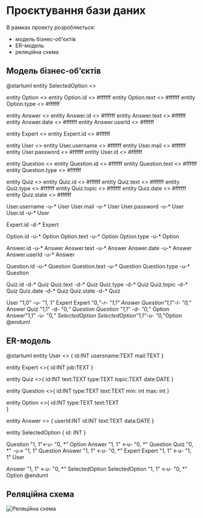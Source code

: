 # Проєктування бази даних

В рамках проекту розробляється:

- модель бізнес-об'єктів
- ER-модель
- реляційна схема

## Модель бізнес-обʼєктів

@startuml
    entity SelectedOption <<ENTITY>>

  entity Option <<ENTITY>>
  entity Option.id <<NUMBER>> #ffffff
  entity Option.text <<TEXT>> #ffffff
  entity Option.type <<TEXT>> #ffffff

  entity Answer <<ENTITY>>
  entity Answer.id <<NUMBER>> #ffffff
  entity Answer.text <<TEXT>> #ffffff
  entity Answer.date <<DATE>> #ffffff
  entity Answer.userId <<NUMBER>> #ffffff
  
  entity Expert <<ENTITY>>
  entity Expert.id <<NUMBER>> #ffffff
  
  entity User <<ENTITY>>
  entity User.username <<TEXT>> #ffffff
  entity User.mail <<TEXT>> #ffffff
  entity User.password <<TEXT>> #ffffff
  entity User.id <<NUMBER>> #ffffff

  entity Question <<ENTITY>>
  entity Question.id <<NUMBER>> #ffffff
  entity Question.text <<TEXT>> #ffffff
  entity Question.type <<TEXT>> #ffffff

  entity Quiz <<ENTITY>>
  entity Quiz.id <<NUMBER>> #ffffff
  entity Quiz.text <<TEXT>> #ffffff
  entity Quiz.type <<TEXT>> #ffffff
  entity Quiz.topic <<TEXT>> #ffffff
  entity Quiz.date <<DATE>> #ffffff
    entity Quiz.state <<TEXT>> #ffffff
  
  User.username -u-* User
  User.mail -u-* User
  User.password -u-* User
  User.id -u-* User

  Expert.id -d-* Expert

  Option.id -u-* Option
  Option.text -u-* Option
  Option.type -u-* Option

  Answer.id -u-* Answer
  Answer.text -u-* Answer
  Answer.date -u-* Answer
  Answer.userId -u-* Answer
  
  Question.id -u-* Question
  Question.text -u-* Question
  Question.type -u-* Question

  Quiz.id -d-* Quiz
  Quiz.text -d-* Quiz
  Quiz.type -d-* Quiz
  Quiz.topic -d-* Quiz
  Quiz.date -d-* Quiz
    Quiz.state -d-* Quiz


  User "1,0" -u- "1, 1" Expert
  Expert "0,*"-r- "1,1" Answer
  Question"1,1"-l- "0,*" Answer
  Quiz "1,1" -d- "0,*" Question
  Question "1,1" -d- "0,*" Option
  Answer"1,1" -u- "0,*" SelectedOption
  SelectedOption"1,1"-u- "0,*"Option
@enduml

## ER-модель

@startuml
    entity User <<ENTITY>> {
    id:INT
    usersname:TEXT
    mail:TEXT
  }
  
  entity Expert <<ENTITY>>{
    id:INT
    job:TEXT
  }
  
  entity Quiz <<ENTITY>>{
    id:INT
    text:TEXT
    type:TEXT
    topic:TEXT
    date:DATE
  }
  
  entity Question <<ENTITY>>{
    id:INT
    type:TEXT
    text:TEXT
    min: int
    max: int
  }

  entity Option <<ENTITY>>{
        id:INT
    type:TEXT
    text:TEXT    
    }

  entity Answer <<ENTITY>> {
    userId:INT
    id:INT
    text:TEXT
    data:DATE
  }
  
  entity SelectedOption {
        id: INT
  }

  Question "1, 1"<-u- "0, *" Option
  Answer "1, 1" <-u- "0, *" Question
  Quiz "0, *" -u-> "1, 1" Question
  Answer "1, 1" <-u- "0, *" Expert
  Expert "1, 1" <-u- "1, 1" User
  
  Answer "1, 1" <-u- "0, *" SelectedOption
  SelectedOption "1, 1" <-u- "0, *" Option
@enduml

## Реляційна схема

![Реляційна схема](https://i.postimg.cc/qRG5WCJG/Shared-Screenshot26.jpg)
